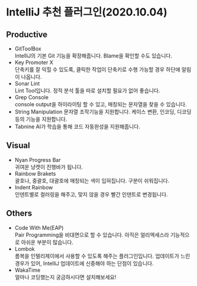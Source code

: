 # IntelliJ 추천 플러그인(2020.10.04)

## Productive

- GitToolBox  
   IntelliJ의 기본 Git 기능을 확장해줍니다. Blame을 확인할 수도 있습니다.
- Key Promoter X  
   단축키를 잘 익힐 수 있도록, 클릭한 작업이 단축키로 수행 가능할 경우 하단에 알림이 나옵니다.
- Sonar Lint  
   Lint Tool입니다. 정적 분석 툴을 따로 설치할 필요가 없어 좋습니다.
- Grep Console  
   console output을 하이라이팅 할 수 있고, 매칭되는 문자열을 찾을 수 있습니다.
- String Manipulation
   문자열 조작기능을 지원합니다. 케이스 변환, 인코딩, 디코딩 등의 기능을 지원합니다.
- Tabnine
   AI가 학습을 통해 코드 자동완성을 지원해줍니다.

## Visual

- Nyan Progress Bar  
   귀여운 냥캣이 진행바가 됩니다.
- Rainbow Brakets  
   괄호나, 중괄호, 대괄호에 매칭되는 색이 입혀집니다. 구분이 쉬워집니다.
- Indent Rainbow  
   인덴트별로 컬러링을 해주고, 맞지 않을 경우 빨간 인덴트로 변경됩니다.

## Others

- Code With Me(EAP)  
   Pair Programming을 비대면으로 할 수 있습니다. 아직은 얼리엑세스라 기능적으로 아쉬운 부분이 많습니다.
- Lombok  
   롬복을 인텔리제이에서 사용할 수 있도록 해주는 플러그인입니다. 업데이트가 느린 경우가 있어, IntelliJ 업데이트에 신중해야 하는 단점이 있습니다.
- WakaTime  
   얼마나 코딩했는지 궁금하시다면 설치해보세요!
